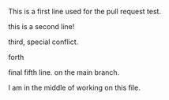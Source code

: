 This is a first line used for the pull request test.

this is a second line!

third, special conflict.
 
forth

final fifth line. on the main branch.

I am in the middle of working on this file.